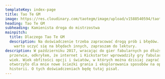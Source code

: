 ```yaml
---
templateKey: index-page
title: Tao Te GM
image: https://res.cloudinary.com/taotegm/image/upload/v1588540594/taotegm/brown-wooden-dock-surrounded-with-green-grass-near-mountain-808465_mewzem.jpg
heading: Tao Te GM
subheading: Kamienista droga do mistrzostwa
mainpitch:
  title: Dlaczego Tao Te GM
  description: Na doświadczenie trzeba zapracować drogą prób i błędów. Ponieważ
    warto uczyć się na błędach innych, zapraszam do lektury.
description: W październiku 2017, wracając do gier fabularnych po dłuższej
  przerwie, odkryłem, że internet i Kickstarter wprowadziły gry fabularne w nowy
  wiek. Wiek obfitości opcji i światów, w których można dzisiaj zagrać. To
  otworzyło dla mnie nowe ścieżki grania i eksplorowania sposobów na opowiadanie
  historii. O tych doświadczeniach będę tutaj pisał.
---
```

